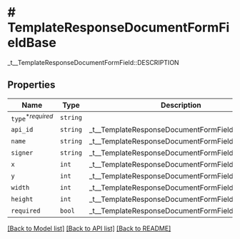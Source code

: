 # # TemplateResponseDocumentFormFieldBase

_t__TemplateResponseDocumentFormField::DESCRIPTION

## Properties

Name | Type | Description | Notes
------------ | ------------- | ------------- | -------------
| `type`<sup>*_required_</sup> | ```string``` |    |  |
| `api_id` | ```string``` |  _t__TemplateResponseDocumentFormField::API_ID  |  |
| `name` | ```string``` |  _t__TemplateResponseDocumentFormField::NAME  |  |
| `signer` | ```string``` |  _t__TemplateResponseDocumentFormField::SIGNER  |  |
| `x` | ```int``` |  _t__TemplateResponseDocumentFormField::X  |  |
| `y` | ```int``` |  _t__TemplateResponseDocumentFormField::Y  |  |
| `width` | ```int``` |  _t__TemplateResponseDocumentFormField::WIDTH  |  |
| `height` | ```int``` |  _t__TemplateResponseDocumentFormField::HEIGHT  |  |
| `required` | ```bool``` |  _t__TemplateResponseDocumentFormField::REQUIRED  |  |

[[Back to Model list]](../../README.md#models) [[Back to API list]](../../README.md#endpoints) [[Back to README]](../../README.md)
